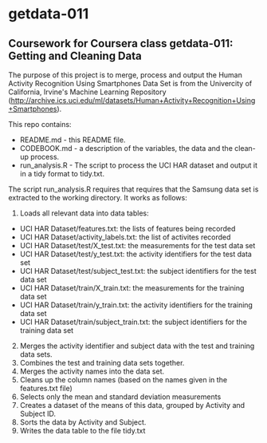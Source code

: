 # getdata-011
## Coursework for Coursera class getdata-011: Getting and Cleaning Data

The purpose of this project is to merge, process and output the Human Activity Recognition Using Smartphones Data Set is from the Univercity of California, Irvine's Machine Learning Repository (http://archive.ics.uci.edu/ml/datasets/Human+Activity+Recognition+Using+Smartphones).

This repo contains:
* README.md - this README file.
* CODEBOOK.md - a description of the variables, the data and the clean-up process.
* run_analysis.R - The script to process the UCI HAR dataset and output it 
in a tidy format to tidy.txt.  

The script run_analysis.R requires that requires that the Samsung data set is extracted to the working directory.  It works as follows:

1. Loads all relevant data into data tables:
  * UCI HAR Dataset/features.txt: the lists of features being recorded
  * UCI HAR Dataset/activity_labels.txt: the list of activites recorded
  * UCI HAR Dataset/test/X_test.txt: the measurements for the test data set
  * UCI HAR Dataset/test/y_test.txt: the activity identifiers for the test data set
  * UCI HAR Dataset/test/subject_test.txt: the subject identifiers for the test data set
  * UCI HAR Dataset/train/X_train.txt: the measurements for the training data set
  * UCI HAR Dataset/train/y_train.txt: the activity identifiers for the training data set
  * UCI HAR Dataset/train/subject_train.txt: the subject identifiers for the training data set
2) Merges the activity identifier and subject data with the test and training data sets.
3) Combines the test and training data sets together.
4) Merges the activity names into the data set.
5) Cleans up the column names (based on the names given in the features.txt file)
6) Selects only the mean and standard deviation measurements
7) Creates a dataset of the means of this data, grouped by Activity and Subject ID.
8) Sorts the data by Activity and Subject.
9) Writes the data table to the file tidy.txt